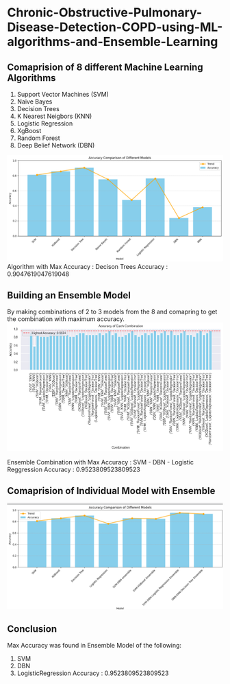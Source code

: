 # Chronic-Obstructive-Pulmonary-Disease-Detection-COPD-using-ML-algorithms-and-Ensemble-Learning
## Comaprision of 8 different Machine Learning Algorithms
 1. Support Vector Machines (SVM)
 2. Naive Bayes
 3. Decision Trees
 4. K Nearest Neigbors (KNN)
 5. Logistic Regression
 6. XgBoost
 7. Random Forest
 8. Deep Belief Network (DBN)

 ![alt text](https://github.com/Ishitaa09/Chronic-Obstructive-Pulmonary-Disease-Detection-COPD-using-ML-algorithms-and-Ensemble-Learning/blob/main/Screenshot%20(161).png)
 Algorithm with Max Accuracy : Decison Trees Accuracy : 0.9047619047619048
## Building an Ensemble Model
By making combinations of 2 to 3 models from the 8 and comapring to get the combination with maximum accuracy.
![alt text](https://github.com/Ishitaa09/Chronic-Obstructive-Pulmonary-Disease-Detection-COPD-using-ML-algorithms-and-Ensemble-Learning/blob/main/output.png)

Ensemble Combination with Max Accuracy : SVM - DBN - Logistic Reggression Accuracy : 0.9523809523809523

## Comaprision of Individual Model with Ensemble
![alt text](https://github.com/Ishitaa09/Chronic-Obstructive-Pulmonary-Disease-Detection-COPD-using-ML-algorithms-and-Ensemble-Learning/blob/main/Screenshot%20(162).png)

## Conclusion
Max Accuracy was found in Ensemble Model of the following:
1. SVM
2. DBN
3. LogisticRegression
Accuracy : 0.9523809523809523
